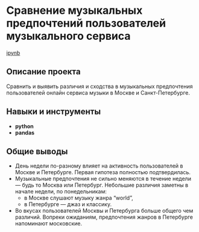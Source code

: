 # Сравнение музыкальных предпочтений пользователей музыкального сервиса 

[ipynb](https://github.com/annaberezhneva/Portfolio/blob/main/Yandex%20music%20project/yandex%20music%20project.ipynb)

## Описание проекта

Сравнить и выявить различия и сходства в музыкальных предпочтения пользователей онлайн сервиса музыки в Москве и Санкт-Петербурге.



## Навыки и инструменты

- **python**
- **pandas**


## Общие выводы

- День недели по-разному влияет на активность пользователей в Москве и Петербурге.
Первая гипотеза полностью подтвердилась.
- Музыкальные предпочтения не сильно меняются в течение недели — будь то Москва или Петербург. Небольшие различия заметны в начале недели, по понедельникам:
    - в Москве слушают музыку жанра “world”,
    - в Петербурге — джаз и классику.
- Во вкусах пользователей Москвы и Петербурга больше общего чем различий. Вопреки ожиданиям, предпочтения жанров в Петербурге напоминают московские.

